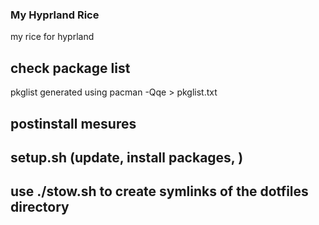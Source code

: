 ### My Hyprland Rice
my rice for hyprland

## check package list
pkglist generated using pacman -Qqe > pkglist.txt

## postinstall mesures

## setup.sh (update, install packages, )

## use ./stow.sh to create symlinks of the dotfiles directory